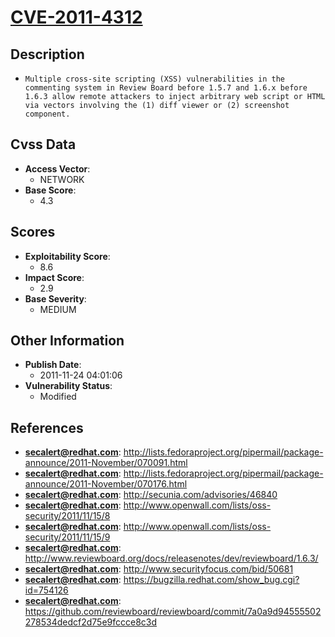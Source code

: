 
# [CVE-2011-4312](https://cve.mitre.org/cgi-bin/cvename.cgi?name=CVE-2011-4312)

## Description

- `Multiple cross-site scripting (XSS) vulnerabilities in the commenting system in Review Board before 1.5.7 and 1.6.x before 1.6.3 allow remote attackers to inject arbitrary web script or HTML via vectors involving the (1) diff viewer or (2) screenshot component.`

## Cvss Data

- **Access Vector**:
  - NETWORK
- **Base Score**:
  - 4.3

## Scores

- **Exploitability Score**:
  - 8.6
- **Impact Score**:
  - 2.9
- **Base Severity**:
  - MEDIUM

## Other Information

- **Publish Date**:
  - 2011-11-24 04:01:06
- **Vulnerability Status**:
  - Modified

## References

- **secalert@redhat.com**: http://lists.fedoraproject.org/pipermail/package-announce/2011-November/070091.html
- **secalert@redhat.com**: http://lists.fedoraproject.org/pipermail/package-announce/2011-November/070176.html
- **secalert@redhat.com**: http://secunia.com/advisories/46840
- **secalert@redhat.com**: http://www.openwall.com/lists/oss-security/2011/11/15/8
- **secalert@redhat.com**: http://www.openwall.com/lists/oss-security/2011/11/15/9
- **secalert@redhat.com**: http://www.reviewboard.org/docs/releasenotes/dev/reviewboard/1.6.3/
- **secalert@redhat.com**: http://www.securityfocus.com/bid/50681
- **secalert@redhat.com**: https://bugzilla.redhat.com/show_bug.cgi?id=754126
- **secalert@redhat.com**: https://github.com/reviewboard/reviewboard/commit/7a0a9d94555502278534dedcf2d75e9fccce8c3d
